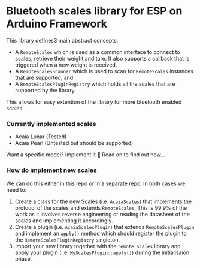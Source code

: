 # Bluetooth scales library for ESP on Arduino Framework

This library defines3 main abstract concepts:
* A `RemoteScales`  which is used as a common interface to connect to scales, retrieve their weight and tare. It also supports a callback that is triggered when a new weight is received. 
* A `RemoteScalesScanner` which is used to scan for `RemoteScales` instances that are supported, and
* A `RemoteScalesPluginRegistry` which holds all the scales that are supported by the library. 

This allows for easy extention of the library for more bluetooth enabled scales. 

### Currently implemented scales

* Acaia Lunar (Tested)
* Acaia Pearl (Untested but should be supported)

Want a specific model? Implement it 🚀 Read on to find out how... 

### How do implement new scales

We can do this either in this repo or in a separate repo. In both cases we need to:
1. Create a class for the new Scales (i.e. `AcaiaScales`) that implements the protocol of the scales and extends `RemoteScales`. This is 99.9% of the work as it involves reverse engineering or reading the datasheet of the scales and implementing it accordingly. 
2. Create a plugin (i.e. `AcaiaScalesPlugin`) that extends `RemoteScalesPlugin` and implement an `apply()` method which should register the plugin to the `RemoteScalesPluginRegistry` singleton.
3. Import your new library together with the `remote_scales` library and apply your plugin (i.e. `MyScalesPlugin::apply()`) during the initialisaion phase. 

